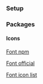 ### Setup

### Packages

#### Icons

[Font npm](https://www.npmjs.com/package/@fortawesome/react-fontawesome)

[Font official](https://fontawesome.com/v5/docs/web/use-with/react)

[Font icon list](https://fontawesome.com/icons)
